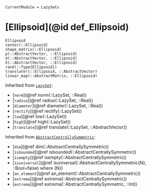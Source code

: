 ```@meta
CurrentModule = LazySets
```

# [Ellipsoid](@id def_Ellipsoid)

```@docs
Ellipsoid
center(::Ellipsoid)
shape_matrix(::Ellipsoid)
ρ(::AbstractVector, ::Ellipsoid)
σ(::AbstractVector, ::Ellipsoid)
∈(::AbstractVector, ::Ellipsoid)
rand(::Type{Ellipsoid})
translate!(::Ellipsoid, ::AbstractVector)
linear_map(::AbstractMatrix, ::Ellipsoid)
```
Inherited from [`LazySet`](@ref):
* [`norm`](@ref norm(::LazySet, ::Real))
* [`radius`](@ref radius(::LazySet, ::Real))
* [`diameter`](@ref diameter(::LazySet, ::Real))
* [`rectify`](@ref rectify(::LazySet))
* [`low`](@ref low(::LazySet))
* [`high`](@ref high(::LazySet))
* [`translate`](@ref translate(::LazySet, ::AbstractVector))

Inherited from [`AbstractCentrallySymmetric`](@ref):
* [`dim`](@ref dim(::AbstractCentrallySymmetric))
* [`isbounded`](@ref isbounded(::AbstractCentrallySymmetric))
* [`isempty`](@ref isempty(::AbstractCentrallySymmetric))
* [`isuniversal`](@ref isuniversal(::AbstractCentrallySymmetric{N}, ::Bool=false) where {N})
* [`an_element`](@ref an_element(::AbstractCentrallySymmetric))
* [`extrema`](@ref extrema(::AbstractCentrallySymmetric))
* [`extrema`](@ref extrema(::AbstractCentrallySymmetric, ::Int))
